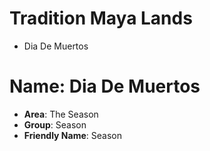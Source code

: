 # Tradition Maya Lands

- Dia De Muertos

# Name: Dia De Muertos

- __Area__: The Season
- __Group__: Season
- __Friendly Name__: Season
